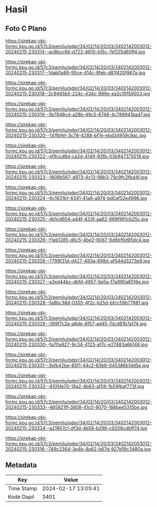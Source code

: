 # Hasil

## Foto C Plano

https://sirekap-obj-formc.kpu.go.id/57c3/pemilu/pdpr/34/02/14/20/03/3402142003012-20240215-230314--ac8bcc94-d722-4610-b15c-7e1125d60ff4.jpg

https://sirekap-obj-formc.kpu.go.id/57c3/pemilu/pdpr/34/02/14/20/03/3402142003012-20240215-230317--1dab0a89-95ce-414c-8feb-d81f420f867a.jpg

https://sirekap-obj-formc.kpu.go.id/57c3/pemilu/pdpr/34/02/14/20/03/3402142003012-20240215-230318--2c9465b5-224c-434c-989e-ea2c19159503.jpg

https://sirekap-obj-formc.kpu.go.id/57c3/pemilu/pdpr/34/02/14/20/03/3402142003012-20240215-230319--3b7646cd-a28b-49c5-8748-4c789941bad7.jpg

https://sirekap-obj-formc.kpu.go.id/57c3/pemilu/pdpr/34/02/14/20/03/3402142003012-20240215-230320--141fbfef-3c78-4288-bf7e-ebd34959c9ac.jpg

https://sirekap-obj-formc.kpu.go.id/57c3/pemilu/pdpr/34/02/14/20/03/3402142003012-20240215-230322--ef9ccd8d-ca2d-4149-93fb-03b947375519.jpg

https://sirekap-obj-formc.kpu.go.id/57c3/pemilu/pdpr/34/02/14/20/03/3402142003012-20240215-230323--1808b567-d973-4c13-98b3-79c9fc2fbd4f.jpg

https://sirekap-obj-formc.kpu.go.id/57c3/pemilu/pdpr/34/02/14/20/03/3402142003012-20240215-230324--6c1631b1-6341-41a6-a974-bd0af52e4996.jpg

https://sirekap-obj-formc.kpu.go.id/57c3/pemilu/pdpr/34/02/14/20/03/3402142003012-20240215-230325--4b1cd654-a44f-433f-aa82-669f991cb25c.jpg

https://sirekap-obj-formc.kpu.go.id/57c3/pemilu/pdpr/34/02/14/20/03/3402142003012-20240215-230326--f1eb1285-d6c5-4be2-9067-6d6bf9d95dc4.jpg

https://sirekap-obj-formc.kpu.go.id/57c3/pemilu/pdpr/34/02/14/20/03/3402142003012-20240215-230326--7798f31d-d427-493a-898d-af544d3273e9.jpg

https://sirekap-obj-formc.kpu.go.id/57c3/pemilu/pdpr/34/02/14/20/03/3402142003012-20240215-230327--a3ed44bc-dbfd-4957-9a5a-f7a990a6516e.jpg

https://sirekap-obj-formc.kpu.go.id/57c3/pemilu/pdpr/34/02/14/20/03/3402142003012-20240215-230328--fa8bc38d-0355-4f2c-b25d-bfcc59b77881.jpg

https://sirekap-obj-formc.kpu.go.id/57c3/pemilu/pdpr/34/02/14/20/03/3402142003012-20240215-230329--389f7c2a-a8de-4f57-ad45-7dcd81b7a174.jpg

https://sirekap-obj-formc.kpu.go.id/57c3/pemilu/pdpr/34/02/14/20/03/3402142003012-20240215-230330--fa70a927-9c34-4123-af7c-e27483a6b148.jpg

https://sirekap-obj-formc.kpu.go.id/57c3/pemilu/pdpr/34/02/14/20/03/3402142003012-20240215-230331--3bfb42be-85f1-44c2-83b6-045386b1dd5e.jpg

https://sirekap-obj-formc.kpu.go.id/57c3/pemilu/pdpr/34/02/14/20/03/3402142003012-20240215-230332--4105fe70-18a2-4b63-af59-1b59fbaf773f.jpg

https://sirekap-obj-formc.kpu.go.id/57c3/pemilu/pdpr/34/02/14/20/03/3402142003012-20240215-230333--465821ff-3808-41c0-9070-168bee5315be.jpg

https://sirekap-obj-formc.kpu.go.id/57c3/pemilu/pdpr/34/02/14/20/03/3402142003012-20240215-230334--a21957c1-df3d-4b58-b296-c9206cdbff74.jpg

https://sirekap-obj-formc.kpu.go.id/57c3/pemilu/pdpr/34/02/14/20/03/3402142003012-20240215-230316--749c2364-3e4b-4e62-b67d-927d19c3480a.jpg


## Metadata

| Key        | Value               |
| ---------- | ------------------- |
| Time Stamp | 2024-02-17 13:05:41 |
| Kode Dapil | 3401                |



